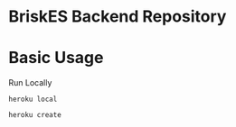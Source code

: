 # BriskES Backend Repository

# Basic Usage

Run Locally

```
heroku local
```

```
heroku create

```
